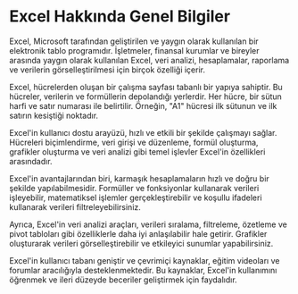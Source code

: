 # Excel Hakkında Genel Bilgiler

Excel, Microsoft tarafından geliştirilen ve yaygın olarak kullanılan bir elektronik tablo programıdır. İşletmeler, finansal kurumlar ve bireyler arasında yaygın olarak kullanılan Excel, veri analizi, hesaplamalar, raporlama ve verilerin görselleştirilmesi için birçok özelliği içerir.

Excel, hücrelerden oluşan bir çalışma sayfası tabanlı bir yapıya sahiptir. Bu hücreler, verilerin ve formüllerin depolandığı yerlerdir. Her hücre, bir sütun harfi ve satır numarası ile belirtilir. Örneğin, "A1" hücresi ilk sütunun ve ilk satırın kesiştiği noktadır.

Excel'in kullanıcı dostu arayüzü, hızlı ve etkili bir şekilde çalışmayı sağlar. Hücreleri biçimlendirme, veri girişi ve düzenleme, formül oluşturma, grafikler oluşturma ve veri analizi gibi temel işlevler Excel'in özellikleri arasındadır.

Excel'in avantajlarından biri, karmaşık hesaplamaların hızlı ve doğru bir şekilde yapılabilmesidir. Formüller ve fonksiyonlar kullanarak verileri işleyebilir, matematiksel işlemler gerçekleştirebilir ve koşullu ifadeleri kullanarak verileri filtreleyebilirsiniz.

Ayrıca, Excel'in veri analizi araçları, verileri sıralama, filtreleme, özetleme ve pivot tabloları gibi özelliklerle daha iyi anlaşılabilir hale getirir. Grafikler oluşturarak verileri görselleştirebilir ve etkileyici sunumlar yapabilirsiniz.

Excel'in kullanıcı tabanı geniştir ve çevrimiçi kaynaklar, eğitim videoları ve forumlar aracılığıyla desteklenmektedir. Bu kaynaklar, Excel'in kullanımını öğrenmek ve ileri düzeyde beceriler geliştirmek için faydalıdır.
